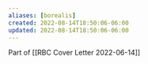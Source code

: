 ```yaml
---
aliases: [borealis]
created: 2022-08-14T18:50:06-06:00
updated: 2022-08-14T18:50:06-06:00
---
```

Part of [[RBC Cover Letter 2022-06-14]]


